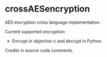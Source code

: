 crossAESencryption
==================

AES encryption cross language implementation.

Current supported encryption:

* Encrypt in objective-c and decrypt in Python.

Credits in source code comments.

